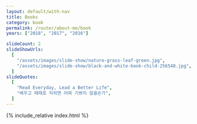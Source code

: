 ```yaml
---
layout: default/with-nav
title: Books
category: book
permalink: /router/about-me/book
years: ["2018", "2017", "2016"]

slideCount: 2
slideShowUrls:
  [
    "/assets/images/slide-show/nature-grass-leaf-green.jpg",
    "/assets/images/slide-show/black-and-white-book-child-256548.jpg",
  ]
slideQuotes:
  [
    "Read Everyday, Lead a Better Life",
    "배우고 때때로 익히면 어찌 기쁘지 않을손가",
  ]
---
```


<style>
  {% include_relative index.css %}
</style>

{% include_relative index.html %}
